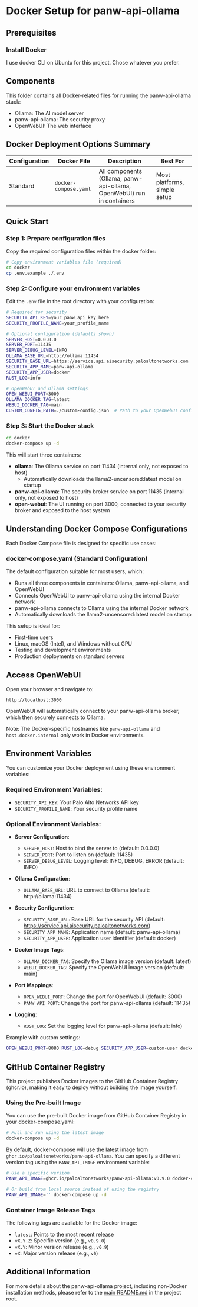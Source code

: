 # Docker Setup for panw-api-ollama

## Prerequisites

### Install Docker

I use docker CLI on Ubuntu for this project. Chose whatever you prefer.

## Components

This folder contains all Docker-related files for running the panw-api-ollama stack:
- Ollama: The AI model server
- panw-api-ollama: The security proxy 
- OpenWebUI: The web interface

## Docker Deployment Options Summary

| Configuration | Docker File | Description | Best For |
|---------------|------------|-------------|----------|
| Standard | `docker-compose.yaml` | All components (Ollama, panw-api-ollama, OpenWebUI) run in containers | Most platforms, simple setup |

## Quick Start

### Step 1: Prepare configuration files

Copy the required configuration files within the docker folder:

```bash
# Copy environment variables file (required)
cd docker
cp .env.example ./.env
```

### Step 2: Configure your environment variables

Edit the `.env` file in the root directory with your configuration:

```bash
# Required for security
SECURITY_API_KEY=your_panw_api_key_here
SECURITY_PROFILE_NAME=your_profile_name

# Optional configuration (defaults shown)
SERVER_HOST=0.0.0.0
SERVER_PORT=11435
SERVER_DEBUG_LEVEL=INFO
OLLAMA_BASE_URL=http://ollama:11434
SECURITY_BASE_URL=https://service.api.aisecurity.paloaltonetworks.com
SECURITY_APP_NAME=panw-api-ollama
SECURITY_APP_USER=docker
RUST_LOG=info

# OpenWebUI and Ollama settings
OPEN_WEBUI_PORT=3000
OLLAMA_DOCKER_TAG=latest
WEBUI_DOCKER_TAG=main
CUSTOM_CONFIG_PATH=./custom-config.json  # Path to your OpenWebUI config
```

### Step 3: Start the Docker stack

```bash
cd docker
docker-compose up -d
```

This will start three containers:
- **ollama**: The Ollama service on port 11434 (internal only, not exposed to host)
  - Automatically downloads the llama2-uncensored:latest model on startup
- **panw-api-ollama**: The security broker service on port 11435 (internal only, not exposed to host)
- **open-webui**: The UI running on port 3000, connected to your security broker and exposed to the host system

## Understanding Docker Compose Configurations

Each Docker Compose file is designed for specific use cases:

### docker-compose.yaml (Standard Configuration)

The default configuration suitable for most users, which:
- Runs all three components in containers: Ollama, panw-api-ollama, and OpenWebUI
- Connects OpenWebUI to panw-api-ollama using the internal Docker network
- panw-api-ollama connects to Ollama using the internal Docker network
- Automatically downloads the llama2-uncensored:latest model on startup

This setup is ideal for:
- First-time users
- Linux, macOS (Intel), and Windows without GPU
- Testing and development environments
- Production deployments on standard servers

## Access OpenWebUI

Open your browser and navigate to:
```
http://localhost:3000
```

OpenWebUI will automatically connect to your panw-api-ollama broker, which then securely connects to Ollama.

Note: The Docker-specific hostnames like `panw-api-ollama` and `host.docker.internal` only work in Docker environments.

## Environment Variables

You can customize your Docker deployment using these environment variables:

### Required Environment Variables:
- `SECURITY_API_KEY`: Your Palo Alto Networks API key
- `SECURITY_PROFILE_NAME`: Your security profile name

### Optional Environment Variables:
- **Server Configuration**:
  - `SERVER_HOST`: Host to bind the server to (default: 0.0.0.0)
  - `SERVER_PORT`: Port to listen on (default: 11435)
  - `SERVER_DEBUG_LEVEL`: Logging level: INFO, DEBUG, ERROR (default: INFO)
  
- **Ollama Configuration**:
  - `OLLAMA_BASE_URL`: URL to connect to Ollama (default: http://ollama:11434)
  
- **Security Configuration**:
  - `SECURITY_BASE_URL`: Base URL for the security API (default: https://service.api.aisecurity.paloaltonetworks.com)
  - `SECURITY_APP_NAME`: Application name (default: panw-api-ollama)
  - `SECURITY_APP_USER`: Application user identifier (default: docker)
  
- **Docker Image Tags**:
  - `OLLAMA_DOCKER_TAG`: Specify the Ollama image version (default: latest)
  - `WEBUI_DOCKER_TAG`: Specify the OpenWebUI image version (default: main)
  
- **Port Mappings**:
  - `OPEN_WEBUI_PORT`: Change the port for OpenWebUI (default: 3000)
  - `PANW_API_PORT`: Change the port for panw-api-ollama (default: 11435)
  
- **Logging**:
  - `RUST_LOG`: Set the logging level for panw-api-ollama (default: info)

Example with custom settings:
```bash
OPEN_WEBUI_PORT=8080 RUST_LOG=debug SECURITY_APP_USER=custom-user docker-compose up -d
```

## GitHub Container Registry

This project publishes Docker images to the GitHub Container Registry (ghcr.io), making it easy to deploy without building the image yourself.

### Using the Pre-built Image

You can use the pre-built Docker image from GitHub Container Registry in your docker-compose.yaml:

```bash
# Pull and run using the latest image
docker-compose up -d
```

By default, docker-compose will use the latest image from `ghcr.io/paloaltonetworks/panw-api-ollama`. You can specify a different version tag using the `PANW_API_IMAGE` environment variable:

```bash
# Use a specific version
PANW_API_IMAGE=ghcr.io/paloaltonetworks/panw-api-ollama:v0.9.0 docker-compose up -d

# Or build from local source instead of using the registry
PANW_API_IMAGE='' docker-compose up -d
```

### Container Image Release Tags

The following tags are available for the Docker image:

- `latest`: Points to the most recent release
- `vX.Y.Z`: Specific version (e.g., `v0.9.0`)
- `vX.Y`: Minor version release (e.g., `v0.9`)
- `vX`: Major version release (e.g., `v0`)

## Additional Information

For more details about the panw-api-ollama project, including non-Docker installation methods, please refer to the [main README.md](../README.md) in the project root.